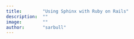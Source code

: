 ```yaml
---
title:        "Using Sphinx with Ruby on Rails"
description:  ""
image:        ""
author:       "sarbull"
---
```

